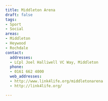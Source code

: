 ```yaml
---
title: Middleton Arena
draft: false
tags:
- Sport
- Social
areas:
- Middleton
- Heywood
- Rochdale
contact:
  addresses:
  - LCpl Joel Halliwell VC Way, Middleton
  phone:
  - 0161 662 4000
  web_addresses:
  - http://www.link4life.org/middletonarena
  - http://link4life.org/

---
```


